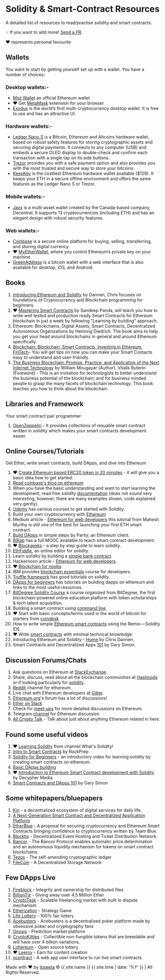 # Solidity & Smart-Contract Resources

A detailed list of resources to read/practise solidity and smart contracts.

💡 If you want to add more! [Send a PR](https://github.com/Ipseeta/solidityresources.com).

❤️ represents personal favourite

## Wallets
You want to start by getting yourself set up with a wallet. You have a number of choices:

### Desktop wallets:-

- [Mist Wallet](https://github.com/ethereum/mist/releases) an official Ethereum wallet
- ❤️ Get [MetaMask](https://metamask.io/) extension for your browser
- [Exodus](https://www.exodus.io/) is the world’s first multi-cryptocurrency desktop wallet. It is free to use and has an attractive UI.

### Hardware wallets:-

- [Ledger Nano S](https://www.ledgerwallet.com/) is a Bitcoin, Ethereum and Altcoins hardware wallet, based on robust safety features for storing cryptographic assets and securing digital payments. It connects to any computer (USB) and embeds a secure OLED display to double-check and confirm each transaction with a single tap on its side buttons.
- [Trezor](https://www.amazon.com/TREZOR-The-Bitcoin-Safe-Black/dp/B00R6MKDDE) provides you with a safe payment option and also provides you with the most trusted and secure way to store your bitcoins.
- [KeepKey](https://www.amazon.com/gp/product/B0143M2A5S/) is the costliest Ethereum hardware wallet available ($129). It keeps your ETH in a secure offline environment and offers the same features as the Ledger Nano S or Trezor.

### Mobile wallets:-

- [Jaxx](https://play.google.com/store/apps/details?id=com.kryptokit.jaxx) is a multi-asset wallet created by the Canada-based company, Decentral. It supports 13 cryptocurrencies (including ETH) and has an elegant design with robust security features.

### Web wallets:-

- [Coinbase](https://www.coinbase.com/home) is a secure online platform for buying, selling, transferring, and storing digital currency.
- ❤️ [MyEtherWallet](https://www.myetherwallet.com/), where you control Ethereum’s private key on your machine.
- [GreenAddress](https://greenaddress.it/en/) is a bitcoin wallet with a web interface that is also available for desktop, iOS, and Android.

## Books

1. [Introducing Ethereum and Solidity](https://www.apress.com/in/book/9781484225349) by Dannen, Chris focuses on foundations of Cryptocurrency and Blockchain programming for beginners.
2. ❤️ [Mastering Smart Contracts](https://leanpub.com/smart-contracts) by Sandeep Panda, will teach you how to write well tested and production ready Smart Contracts for Ethereum blockchain in just a week by following "Learning by building" approach.
3. Ethereum: Blockchains, Digital Assets, Smart Contracts, Decentralized Autonomous Organizations by Henning Diedrich. The book aims to help you get your head around blockchains in general and around Ethereum specifically.
4. [Blockchain: Blockchain, Smart Contracts, Investing in Ethereum, FinTech](https://www.amazon.com/gp/product/1539692779/)- You will get tips on how you can make your Smart Contacts easy to understand and user-friendly.
5. [The Business Blockchain: Promise, Practice, and Application of the Next Internet Technology](https://www.amazon.com/Business-Blockchain-Practice-Application-Technology-ebook/dp/B01EIGP8HG) by William Mougayar (Author), Vitalik Buterin (Foreword) - This is an invitation for technologists to better understand the business potential of the blockchain, and for business minded people to grasp the many facets of blockchain technology. This book teaches you how to think about the blockchain.

## Libraries and Framework
Your smart contract pair programmer
1. [OpenZeppelin](https://github.com/OpenZeppelin/openzeppelin-solidity) - It provides collections of resuable smart contract written in solidity which makes your smart contracts development easier.


## Online Courses/Tutorials
Get Ether, write smart contracts, build DApps, and dive into Ethereum

1. ❤️ [Create Ethereum based ERC20 token in 20 minutes](https://hashnode.com/post/how-to-build-your-own-ethereum-based-erc20-token-and-launch-an-ico-in-next-20-minutes-cjbcpwzec01c93awtbij90uzn) - it will give you a basic idea how to get started.
2. [Read coinbase's blog on ethereum](https://blog.coinbase.com/a-beginners-guide-to-ethereum-46dd486ceecf)
3. When you have the basic understanding and want to start learning the development, read free solidity [documentation](https://solidity.readthedocs.io/en/develop/) (does not sound very interesting, however, there are many examples shown, code explained very gently).
4. [Udemy](https://www.udemy.com/courses/search/?q=Ethereum&src=ukw) has various courses to get started with Solidity.
5. Build your own cryptocurrency with [Ethereum](https://www.ethereum.org/token)
6. Medium article - [Ethereum for web developers](https://medium.com/@mvmurthy/ethereum-for-web-developers-890be23d1d0c) this tutorial from Mahesh Murthy is still one of the best for launching your first ETH smart contract.
7. [Build DApps](https://github.com/paritytech/parity/wiki) in simple steps by Parity, an Ethereum client.
8. [B9lab](https://academy.b9lab.com/) has a full MOOC available to teach smart contract development.
9. ❤️ [Blockgeeks](https://blockgeeks.com/guides/solidity/) - a step by step guide to learn solidity.
10. [EthFiddle](https://ethfiddle.com/), an online editor for solidity.
11. Learn solidity by building a [simple bank contract](https://learnxinyminutes.com/docs/solidity/).
12. Hackernoon article - [Ethereum for web developers](https://hackernoon.com/getting-started-as-an-ethereum-web-developer-9a2a4ab47baf).
13. ❤️ [Blockchain for noobs](https://blog.consensusx.com/blockchain-for-noobs-abccc01ec0b2)
14. IBM provides [blockchain essentials](https://developer.ibm.com/courses/all/blockchain-essentials/) course for developers.
15. [Truffle framework](http://truffleframework.com/tutorials/) has good tutorials on solidity.
16. [DApps for beginners](https://dappsforbeginners.wordpress.com/tutorials/introduction-to-development-on-ethereum/) has tutorials on building dapps on ethereum and links to the most useful resources.
17. [BitDegree Solidity Course](https://solidity.bitdegree.org/) a course organized from BitDegree, the first blockchain-powered online education platform with token scholarships & tech talent acquisition.
18. Building a smart contract using [command line](https://www.ethereum.org/greeter).
19. ❤️ Start with basic concepts/terms used in the world of bitcoin for starters from [coindesk](https://www.coindesk.com/information/)
20. How to write simple [Ethereum smart contracts](https://techburst.io/solidity-101-intro-to-ethereum-smart-contracts-and-solidity-82e9889b1736) using the Remix — Solidity IDE.
21. ❤️ Write [smart contracts](https://howtotoken.com/ico/how-to-write-a-smart-contract-for-your-ico-an-ultimate-guide/) with minimal technical knowledge.
22. Introducing Ethereum and Solidity - [Home](https://eth.guide/) by Chris Dannen.
23. Smart Contracts and Decentralized Apps [101](https://coursetro.com/posts/code/98/Smart-Contracts-and-Decentralized-Apps-101) by Gary Simon.

## Discussion Forums/Chats

1. Ask questions on Ethereum at [StackExchange](https://ethereum.stackexchange.com/).
2. Share, discuss, read about all the blockchain communities at [Hashnode](https://hashnode.com/communities) or if looking particularly for [solidity](https://hashnode.com/n/solidity).
3. [Reddit](https://www.reddit.com/r/ethereum/) channel for ethereum.
4. Live chat with Ethereum developers at [Gitter](https://gitter.im/ethereum/home).
5. [Ethereum.org](https://forum.ethereum.org/categories/solidity)'s forum has a lot of discussions!
6. [Ether on Slack](https://ether-camp-friends.slack.com/)
7. Check for [meet-ups](https://www.meetup.com/topics/ethereum/?_cookie-check=-e9OKupGP7RJX_3x) for more detailed discussions on Ethereum.
8. Telegram [channel](https://telegram.me/ethclassic) for Ethereum discussion
9. [All Crypto Talk](https://allcryptotalk.com/index.php?/forum/118-ethereum-discussion/) - Talk about just about anything Ethereum related in here.

## Found some useful videos

1. ❤️ [Learning Solidity](https://www.youtube.com/channel/UCaWes1eWQ9TbzA695gl_PtA) from channel What's Solidity!
2. [Intro to Smart Contracts](https://www.youtube.com/watch?v=aV8C77xAaQA) by RockPrep
3. [Solidity for Beginners](https://www.youtube.com/watch?v=Yu4n6qaSr_w) - an introductory video for learning solidity by creating smart contracts on ethereum.
4. [Basic DApps building](https://www.youtube.com/watch?v=9_coM_g7Dbg)
5. ❤️ [Introduction to Ethereum Smart Contract development with Solidity](https://www.youtube.com/watch?v=8jI1TuEaTro) by Decypher Media
6. [Smart Contracts and DApps 101](https://www.youtube.com/watch?v=a9_HPYlhCug) by Gary Simon

## Some whitepapers/bluepapers

1. [Kin](https://www.kinecosystem.org/static/files/Kin_Whitepaper_V1_English.pdf) - a decentralized ecosystem of digital services for daily life.
2. [A Next-Generation Smart Contract and Decentralized Application Platform](https://github.com/ethereum/wiki/wiki/White-Paper)
3. [EtherBlue](https://www.etherblue.org/whitepaper) - A proposal for securing cryptocurrency and Ethereum Smart Contracts bringing confidence to cryptocurrency written by Team Blue.
4. [Blocktix](https://blocktix.io/public/doc/blocktix-wp-draft.pdf) - Decentralized Event Hosting and Ticket Distribution Network.
5. [Bancor](https://about.bancor.network/static/bancor_protocol_whitepaper_en.pdf) - The Bancor Protocol enables automatic price determination and an autonomous liquidity mechanism for tokens on smart contract blockchains.
6. [Tezos](https://www.tezos.com/static/papers/Tezos_Overview.pdf) - The self-amending cryptographic ledger
7. [FileCoin](https://filecoin.io/filecoin.pdf) - A Decentralized Storage Network

## Few DApps Live

1. [Fireblock](https://fireblock.io/) - Integrity and ownership for distributed files
2. [BillionTix](https://www.billiontix.com/) - Giving away over 4.5 Million Ether
3. [CryptoTask](http://www.cryptotask.org/) - Scalable freelancing market with built in dispute mechanism
4. [Etherization](http://www.bspend.com/etherization) - Strategy Game
5. [Life Lottery](https://lifelottery.github.io/) - 100% fair lottery
6. [Acebusters](http://www.acebusters.com/) - Acebusters is a decentralized poker platform made by obsessive poker and cryptography fans
7. [Gnosis](http://gnosis.pm/) - Prediction market platform
8. [CryptoKitties](http://www.cryptokitties.co/) - Collectible non-fungible tokens that are breedable and will have over 4 billion variations.
9. [Lottereum](https://lotthereum.github.io/) - Open source lottery
10. ❤️ [Leeroy](https://leeroy.io/) - Earn for content creation
11. [xcontract](https://xcontract.herokuapp.com/) - A web app user interface to run live smart contracts





<p>Made with ❤️ by <a href="mailto:ipseeta.pkar@gmail.com">Ipseeta</a> &copy; {{ site.name }} {{ site.time | date: '%Y' }} | All Rights Reserved.
</p>
